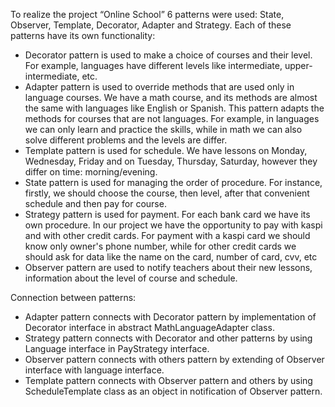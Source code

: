 To realize the project “Online School” 6 patterns were 
used: State, Observer, Template, Decorator, Adapter and Strategy. 
Each of these patterns have its own functionality:

* Decorator pattern is used to make a choice of courses and their 
level. For example, languages have different levels like 
intermediate, upper-intermediate, etc.
* Adapter pattern is used to override methods that are used only 
in language courses. We have a math course, and its methods are 
almost the same with languages like English or Spanish. 
This pattern adapts the methods for courses that are not languages. 
For example, in languages we can only learn and practice the skills, 
while in math we can also solve different problems and the levels are differ.
* Template pattern is used for schedule. We have lessons on Monday, Wednesday, 
Friday and on Tuesday, Thursday, Saturday, however they differ 
on time: morning/evening.
* State pattern is used for managing the order of procedure. 
For instance, firstly, we should choose the course, then level, 
after that convenient schedule and then pay for course.
* Strategy pattern is used for payment. For each bank card we 
have its own procedure. In our project we have the opportunity to pay with kaspi and with other credit cards. For payment with a kaspi card we should know only owner's phone number, while for other credit cards we should ask for data like the name on the card, number of card, cvv, etc
* Observer pattern are used to notify teachers about their new 
lessons, information about the level of course and schedule.

Connection between patterns:

* Adapter pattern connects with Decorator pattern by implementation of Decorator interface in abstract MathLanguageAdapter class.
* Strategy pattern connects with Decorator and other patterns by using Language interface in PayStrategy interface.
* Observer pattern connects with others pattern by extending of Observer interface with language interface.
* Template pattern connects with Observer pattern and others by using ScheduleTemplate class as an object in notification of Observer pattern.
